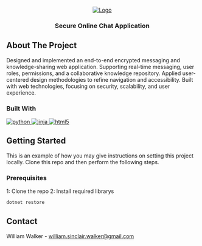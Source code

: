 <br />
<div align="center">
  <a href="">
    <img src="" alt="Logo">
  </a>
  <h3 align="center">Secure Online Chat Application</h3>
</div>

## About The Project
Designed and implemented an end-to-end encrypted messaging and knowledge-sharing web application. Supporting real-time messaging, user roles, permissions, and a collaborative knowledge repository. Applied user-centered design methodologies to refine navigation and accessibility. Built with web technologies, focusing on security, scalability, and user experience. 

### Built With

<a href="">
  <img src="https://img.shields.io/badge/python-3670A0?style=for-the-badge&logo=python&logoColor=ffdd54" alt="python">
</a>
<a href="">
  <img src="https://img.shields.io/badge/jinja-white.svg?style=for-the-badge&logo=jinja&logoColor=black" alt="jinja">
</a>
<a href="">
  <img src="https://img.shields.io/badge/html5-%23E34F26.svg?style=for-the-badge&logo=html5&logoColor=white" alt="html5">
</a>


## Getting Started
This is an example of how you may give instructions on setting this project locally. Clone this repo and then perform the following steps. 

### Prerequisites
1: Clone the repo
2: Install required librarys
  ```sh
  dotnet restore
  ```

## Contact
William Walker - william.sinclair.walker@gmail.com
